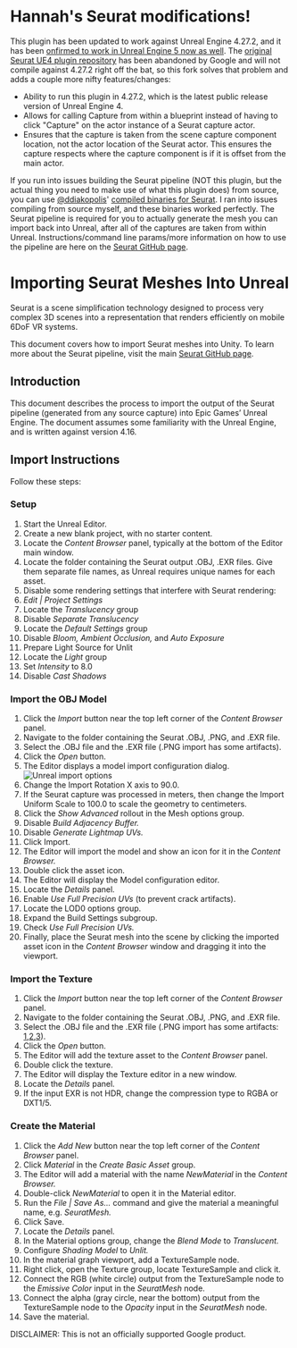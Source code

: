 # Hannah's Seurat modifications!

This plugin has been updated to work against Unreal Engine 4.27.2, and it has been [onfirmed to work in Unreal Engine 5 now as well](https://twitter.com/tacolamp/status/1535116464679636992). The [original Seurat UE4 plugin repository](https://github.com/googlevr/seurat-unreal-plugin) has been abandoned by Google and will not compile against 4.27.2 right off the bat, so this fork solves that problem and adds a couple more nifty features/changes:
* Ability to run this plugin in 4.27.2, which is the latest public release version of Unreal Engine 4.
* Allows for calling Capture from within a blueprint instead of having to click "Capture" on the actor instance of a Seurat capture actor.
* Ensures that the capture is taken from the scene capture component location, not the actor location of the Seurat actor. This ensures the capture respects where the capture component is if it is offset from the main actor.

If you run into issues building the Seurat pipeline (NOT this plugin, but the actual thing you need to make use of what this plugin does) from source, you can use [@ddiakopolis](https://github.com/ddiakopoulos)' [compiled binaries for Seurat](https://github.com/ddiakopoulos/seurat/releases). I ran into issues compiling from source myself, and these binaries worked perfectly. The Seurat pipeline is required for you to actually generate the mesh you can import back into Unreal, after all of the captures are taken from within Unreal. Instructions/command line params/more information on how to use the pipeline are here on the [Seurat GitHub page](https://github.com/googlevr/seurat).

# Importing Seurat Meshes Into Unreal

Seurat is a scene simplification technology designed to process very complex 3D scenes into a representation that renders efficiently on mobile 6DoF VR systems.

This document covers how to import Seurat meshes into Unity. To learn more about the Seurat pipeline, visit the main [Seurat GitHub page](https://github.com/googlevr/seurat).

## Introduction
This document describes the process to import the output of the Seurat pipeline
(generated from any source capture) into Epic Games’ Unreal Engine.  The
document assumes some familiarity with the Unreal Engine, and is written against
version 4.16.

## Import Instructions
Follow these steps:

### Setup
1. Start the Unreal Editor.
2. Create a new blank project, with no starter content.
3. Locate the _Content Browser_ panel, typically at the bottom of the Editor
   main window.
4. Locate the folder containing the Seurat output .OBJ, .EXR files. Give them
   separate file names, as Unreal requires unique names for each asset.
5. Disable some rendering settings that interfere with Seurat rendering:
6. _Edit | Project Settings_
7. Locate the _Translucency_ group
8. Disable _Separate Translucency_
9. Locate the _Default Settings_ group
10. Disable _Bloom,_ _Ambient Occlusion,_ and _Auto Exposure_
11. Prepare Light Source for Unlit
12. Locate the _Light_ group
13. Set _Intensity_ to 8.0
14. Disable _Cast Shadows_

### Import the OBJ Model
1. Click the _Import_ button near the top left corner of the _Content Browser_
   panel.
2. Navigate to the folder containing the Seurat .OBJ, .PNG, and .EXR file.
3. Select the .OBJ file and the .EXR file (.PNG import has some artifacts).
4. Click the _Open_ button.
5. The Editor displays a model import configuration dialog.\
   ![Unreal import options](images/unreal_01.png)
6. Change the Import Rotation X axis to 90.0.
7. If the Seurat capture was processed in meters, then change the Import Uniform
   Scale to 100.0 to scale the geometry to centimeters.
8. Click the _Show Advanced_ rollout in the Mesh options group.
9. Disable _Build Adjacency Buffer._
10. Disable _Generate Lightmap UVs._
11. Click Import.
12. The Editor will import the model and show an icon for it in the _Content
    Browser._
13. Double click the asset icon.
14. The Editor will display the Model configuration editor.
15. Locate the _Details_ panel.
16. Enable _Use Full Precision UVs_ (to prevent crack artifacts).
17. Locate the LOD0 options group.
18. Expand the Build Settings subgroup.
19. Check _Use Full Precision UVs._
20. Finally, place the Seurat mesh into the scene by clicking the imported asset
    icon in the _Content Browser_ window and dragging it into the viewport.

### Import the Texture
1. Click the _Import_ button near the top left corner of the _Content Browser_
   panel.
2. Navigate to the folder containing the Seurat .OBJ, .PNG, and .EXR file.
3. Select the .OBJ file and the .EXR file (.PNG import has some artifacts: [1][png_01],[2][png_02],[3][png_03]).
4. Click the _Open_ button.
5. The Editor will add the texture asset to the _Content Browser_ panel.
6. Double click the texture.
7. The Editor will display the Texture editor in a new window.
8. Locate the _Details_ panel.
9. If the input EXR is not HDR, change the compression type to RGBA or DXT1/5.

### Create the Material
1. Click the _Add New_ button near the top left corner of the _Content Browser_
   panel.
2. Click _Material_ in the _Create Basic Asset_ group.
3. The Editor will add a material with the name _NewMaterial_ in the _Content
   Browser._
4. Double-click _NewMaterial_ to open it in the Material editor.
5. Run the _File | Save As..._ command and give the material a meaningful name,
   e.g. _SeuratMesh._
6. Click Save.
7. Locate the _Details_ panel.
8. In the Material options group, change the _Blend Mode_ to _Translucent._
9. Configure _Shading Model_ to _Unlit._
10. In the material graph viewport, add a TextureSample node.
11. Right click, open the Texture group, locate TextureSample and click it.
12. Connect the RGB (white circle) output from the TextureSample node to the
    _Emissive Color_ input in the _SeuratMesh_ node.
13. Connect the alpha (gray circle, near the bottom) output from the
    TextureSample node to the _Opacity_ input in the _SeuratMesh_ node.
14. Save the material.

[png_01]: https://answers.unrealengine.com/questions/384955/texture-will-fill-empty-areas-with-lines.html
[png_02]: https://forums.unrealengine.com/showthread.php?22982-Importing-any-PNG-with-alpha-channel-messes-up-the-image
[png_03]: https://answers.unrealengine.com/questions/87474/while-importing-a-sprite-sheet-texture-unreal-is-a.html

DISCLAIMER: This is not an officially supported Google product.
